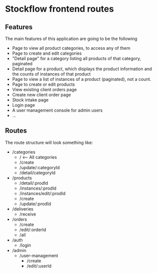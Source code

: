 # Stockflow frontend routes

## Features

The main features of this application are going to be the following

- Page to view all product categories, to access any of them
- Page to create and edit categories
- "Detail page" for a category listing all products of that category, paginated
- Detail page for a product, which displays the product information and the counts of instances of that product
- Page to view a list of instances of a product (paginated), not a count.
- Page to create or edit products
- View existing client orders page
- Create new client order page
- Stock intake page
- Login page
- A user management console for admin users
- ...

## Routes

The route structure will look something like:

- /categories
  - /  <-- All categories
  - /create
  - /update/:categoryId
  - /detail/categoryId
- /products
  - /detail/:prodId
  - /instances/:prodId
  - /instances/edit/:prodId
  - /create
  - /update/:prodId
- /deliveries
  - /receive
- /orders
  - /create
  - /edit/:orderId
  - /all
- /auth
  - /login
- /admin
  - /user-management
    - /create
    - /edit/:userId
